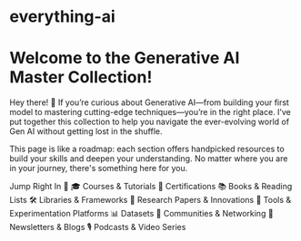 # everything-ai

# Welcome to the Generative AI Master Collection!
Hey there! 👋 If you’re curious about Generative AI—from building your first model to mastering cutting-edge techniques—you’re in the right place. I’ve put together this collection to help you navigate the ever-evolving world of Gen AI without getting lost in the shuffle.

This page is like a roadmap: each section offers handpicked resources to build your skills and deepen your understanding. No matter where you are in your journey, there's something here for you.

Jump Right In 🚀
🎓 Courses & Tutorials
📜 Certifications
📚 Books & Reading Lists
🛠 Libraries & Frameworks
🔬 Research Papers & Innovations
🔧 Tools & Experimentation Platforms
📊 Datasets 
🤝 Communities & Networking
📰 Newsletters & Blogs
🎙️ Podcasts & Video Series
